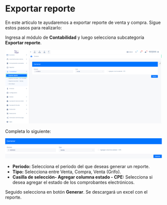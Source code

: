 # Exportar reporte

En este articulo te ayudaremos a exportar reporte de venta y compra. Sigue estos pasos para realizarlo:

Ingresa al módulo de **Contabilidad** y luego selecciona subcategoría **Exportar reporte**.

![Alt text](img/exportarreporte1.jpg)

Completa lo siguiente:

![Alt text](img/exportarreporte2.jpg)

* **Periodo:** Selecciona el periodo del que deseas generar un reporte.
* **Tipo:** Selecciona entre Venta, Compra, Venta (Grifo).
* **Casilla de selección- Agregar columna estado - CPE:**  Selecciona si desea agregar el estado de los comprobantes electrónicos.

Seguido selecciona en botón **Generar**. Se descargará un excel con el reporte.